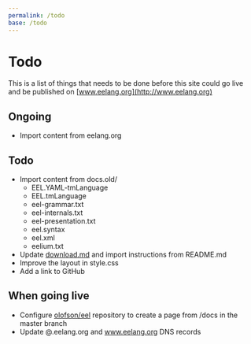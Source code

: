 ```yaml
---
permalink: /todo
base: /todo
---
```


Todo
====

This is a list of things that needs to be done before this site could go live and be published on [www.eelang.org](http://www.eelang.org)


Ongoing
-------
 * Import content from eelang.org


Todo
----
 * Import content from docs.old/
	* EEL.YAML-tmLanguage
	* EEL.tmLanguage
	* eel-grammar.txt
	* eel-internals.txt
	* eel-presentation.txt
	* eel.syntax
	* eel.xml
	* eelium.txt
 * Update [download.md](download) and import instructions from README.md
 * Improve the layout in style.css
 * Add a link to GitHub


When going live
---------------
 * Configure [olofson/eel](https://github.com/olofson/eel) repository to create a page from /docs in the master branch
 * Update @.eelang.org and www.eelang.org DNS records